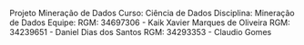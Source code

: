 Projeto Mineração de Dados
Curso: Ciência de Dados
Disciplina: Mineração de Dados
Equipe: RGM: 34697306 - Kaik Xavier Marques de Oliveira
                 RGM: 34239651 - Daniel Dias dos Santos
                 RGM: 34293353 - Claudio Gomes
